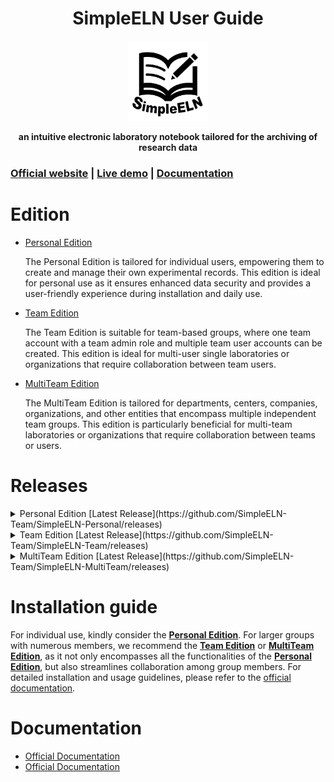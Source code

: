 <h1 align='center'>SimpleELN User Guide</h1>
<p align='center'>
  <img src='https://github.com/SimpleELN-Team/site-images/blob/main/simpleelnlogo.png' alt='SimpleELN logo' width="128" />
</p>
<p align='center'>
  <strong>an intuitive electronic laboratory notebook tailored for the archiving of research data</strong>
</p>

### [Official website](http://simpleeln.com) | [Live demo](http://simpleeln.com/login) | [Documentation](https://simpleeln-team.github.io/)

# Edition

  - [Personal Edition](https://github.com/SimpleELN-Team/SimpleELN-Personal)
    
    The Personal Edition is tailored for individual users, empowering them to create and manage their own experimental records. This edition is ideal for personal use as it ensures enhanced data security and provides a user-friendly experience during installation and daily use.
  - [Team Edition](https://github.com/SimpleELN-Team/SimpleELN-Team)
    
    The Team Edition is suitable for team-based groups, where one team account with a team admin role and multiple team user accounts can be created. This edition is ideal for multi-user single laboratories or organizations that require collaboration between team users.
  - [MultiTeam Edition](https://github.com/SimpleELN-Team/SimpleELN-MultiTeam)
    
    The MultiTeam Edition is tailored for departments, centers, companies, organizations, and other entities that encompass multiple independent team groups. This edition is particularly beneficial for multi-team laboratories or organizations that require collaboration between teams or users.


# Releases

<details>
<summary>Personal Edition
   [Latest Release](https://github.com/SimpleELN-Team/SimpleELN-Personal/releases) 
</summary>

  - Windows
    - Desktop Version
      - x86_64: [SimpleELN-Personal-Desktop-win-x64-Setup-1.0.0.exe](https://github.com/SimpleELN-Team/SimpleELN-Personal/releases/download/v1.0.0/SimpleELN-Personal-Desktop-win-x64-Setup-1.0.0.exe)
      - arm64 : N/A
    - Portable Version
      - x86_64: [SimpleELN-Personal-Portable-win-x64-1.0.0.zip](https://github.com/SimpleELN-Team/SimpleELN-Personal/releases/download/v1.0.0/SimpleELN-Personal-Portable-win-x64-1.0.0.zip)
      - arm64 : N/A
  - macOS
    - Desktop Version
      - x86_64: [SimpleELN-Personal-Desktop-mac-x64-1.0.0.dmg](https://github.com/SimpleELN-Team/SimpleELN-Personal/releases/download/v1.0.0/SimpleELN-Personal-Desktop-mac-x64-1.0.0.dmg)
      - arm64 : [SimpleELN-Personal-Desktop-mac-arm64-1.0.0.dmg](https://github.com/SimpleELN-Team/SimpleELN-Personal/releases/download/v1.0.0/SimpleELN-Personal-Desktop-mac-arm64-1.0.0.dmg)
    - Portable Version
      - x86_64: [SimpleELN-Personal-Portable-mac-x64-1.0.0.zip](https://github.com/SimpleELN-Team/SimpleELN-Personal/releases/download/v1.0.0/SimpleELN-Personal-Portable-mac-x64-1.0.0.zip) 
      - arm64 : [SimpleELN-Personal-Portable-mac-arm64-1.0.0.zip](https://github.com/SimpleELN-Team/SimpleELN-Personal/releases/download/v1.0.0/SimpleELN-Personal-Portable-mac-arm64-1.0.0.zip)
  - Linux
    - Desktop Version
      - x86_64:
        - deb: [SimpleELN-Personal-Desktop-linux-x64-1.0.0.deb](https://github.com/SimpleELN-Team/SimpleELN-Personal/releases/download/v1.0.0/SimpleELN-Personal-Desktop-linux-x64-1.0.0.deb) 
        - rpm: [SimpleELN-Personal-Desktop-linux-x64-1.0.0.rpm](https://github.com/SimpleELN-Team/SimpleELN-Personal/releases/download/v1.0.0/SimpleELN-Personal-Desktop-linux-x64-1.0.0.rpm)
      - arm64
        - deb: [SimpleELN-Personal-Desktop-linux-arm64-1.0.0.deb](https://github.com/SimpleELN-Team/SimpleELN-Personal/releases/download/v1.0.0/SimpleELN-Personal-Desktop-linux-arm64-1.0.0.deb) 
        - rpm: [SimpleELN-Personal-Desktop-linux-arm64-1.0.0.rpm](https://github.com/SimpleELN-Team/SimpleELN-Personal/releases/download/v1.0.0/SimpleELN-Personal-Desktop-linux-arm64-1.0.0.rpm)
    -  Portable Version
        - x86_64: [SimpleELN-Personal-Portable-linux-x64-1.0.0.tar.gz](https://github.com/SimpleELN-Team/SimpleELN-Personal/releases/download/v1.0.0/SimpleELN-Personal-Portable-linux-x64-1.0.0.tar.gz) 
        - arm64 : [SimpleELN-Personal-Portable-linux-arm64-1.0.0.tar.gz](https://github.com/SimpleELN-Team/SimpleELN-Personal/releases/download/v1.0.0/SimpleELN-Personal-Portable-linux-arm64-1.0.0.tar.gz)
</details>   

<details>
<summary>Team Edition [Latest Release](https://github.com/SimpleELN-Team/SimpleELN-Team/releases) </summary>

  - Server
    - Windows
      - x86_64: [SimpleELN-Team-Server-win-x64-1.0.0.zip](https://github.com/SimpleELN-Team/SimpleELN-Team/releases/download/v1.0.0/SimpleELN-Team-Server-win-x64-1.0.0.zip) 
      - arm64 : N/A
    - Mac
      - x86_64: [SimpleELN-Team-Server-mac-x64-1.0.0.tar.gz](https://github.com/SimpleELN-Team/SimpleELN-Team/releases/download/v1.0.0/SimpleELN-Team-Server-mac-x64-1.0.0.tar.gz) 
      - arm64 : [SimpleELN-Team-Server-mac-arm64-1.0.0.tar.gz](https://github.com/SimpleELN-Team/SimpleELN-Team/releases/download/v1.0.0/SimpleELN-Team-Server-mac-arm64-1.0.0.tar.gz) 
    - Linux
      - x86_64: [SimpleELN-Team-Server-linux-x64-1.0.0.tar.gz](https://github.com/SimpleELN-Team/SimpleELN-Team/releases/download/v1.0.0/SimpleELN-Team-Server-linux-x64-1.0.0.tar.gz) 
      - arm64 : [SimpleELN-Team-Server-linux-arm64-1.0.0.tar.gz](https://github.com/SimpleELN-Team/SimpleELN-Team/releases/download/v1.0.0/SimpleELN-Team-Server-linux-arm64-1.0.0.tar.gz) 
  - Docker
    - x86_64: [SimpleELN-Team-Docker-Server-x64-1.0.0.tar.gz](https://github.com/SimpleELN-Team/SimpleELN-Team/releases/download/v1.0.0/SimpleELN-Team-Docker-Server-x64-1.0.0.tar.gz) 
    - arm64 : [SimpleELN-Team-Docker-Server-arm64-1.0.0.tar.gz](https://github.com/SimpleELN-Team/SimpleELN-Team/releases/download/v1.0.0/SimpleELN-Team-Docker-Server-arm64-1.0.0.tar.gz)
</details>
<details>
  <summary>MultiTeam Edition [Latest Release](https://github.com/SimpleELN-Team/SimpleELN-MultiTeam/releases) </summary>

  - Server
    - Windows
      - x86_64: [SimpleELN-MultiTeam-Server-win-x64-1.0.0.zip](https://github.com/SimpleELN-Team/SimpleELN-MultiTeam/releases/download/v1.0.0/SimpleELN-MultiTeam-Server-win-x64-1.0.0.zip)  
      - arm64 : N/A
    - Mac
      - x86_64: [SimpleELN-MultiTeam-Server-mac-x64-1.0.0.tar.gz](https://github.com/SimpleELN-Team/SimpleELN-MultiTeam/releases/download/v1.0.0/SimpleELN-MultiTeam-Server-mac-x64-1.0.0.tar.gz)  
      - arm64 : [SimpleELN-MultiTeam-Server-mac-arm64-1.0.0.tar.gz](https://github.com/SimpleELN-Team/SimpleELN-MultiTeam/releases/download/v1.0.0/SimpleELN-MultiTeam-Server-mac-arm64-1.0.0.tar.gz) 
    - Linux
      - x86_64: [SimpleELN-MultiTeam-Server-linux-x64-1.0.0.tar.gz](https://github.com/SimpleELN-Team/SimpleELN-MultiTeam/releases/download/v1.0.0/SimpleELN-MultiTeam-Server-linux-x64-1.0.0.tar.gz)  
      - arm64 : [SimpleELN-MultiTeam-Server-linux-arm64-1.0.0.tar.gz](https://github.com/SimpleELN-Team/SimpleELN-MultiTeam/releases/download/v1.0.0/SimpleELN-MultiTeam-Server-linux-arm64-1.0.0.tar.gz) 
  - Docker
    - x86_64: [SimpleELN-MultiTeam-Docker-Server-x64-1.0.0.tar.gz](https://github.com/SimpleELN-Team/SimpleELN-MultiTeam/releases/download/v1.0.0/SimpleELN-MultiTeam-Docker-Server-x64-1.0.0.tar.gz) 
    - arm64 : [SimpleELN-MultiTeam-Docker-Server-arm64-1.0.0.tar.gz](https://github.com/SimpleELN-Team/SimpleELN-MultiTeam/releases/download/v1.0.0/SimpleELN-MultiTeam-Docker-Server-arm64-1.0.0.tar.gz) 

</details>

# Installation guide

For individual use, kindly consider the [**Personal Edition**](https://github.com/SimpleELN-Team/SimpleELN-Personal). For larger groups with numerous members, we recommend the [**Team Edition**](https://github.com/SimpleELN-Team/SimpleELN-Team) or [**MultiTeam Edition**](https://github.com/SimpleELN-Team/SimpleELN-MultiTeam), as it not only encompasses all the functionalities of the [**Personal Edition**](https://github.com/SimpleELN-Team/SimpleELN-Personal), but also streamlines collaboration among group members. For detailed installation and usage guidelines, please refer to the [official documentation](https://simpleeln-team.github.io/).

# Documentation

- [Official Documentation](https://simpleeln-team.github.io/)
- [Official Documentation](https://simpleeln-documentation.readthedocs.io/en/latest/)


